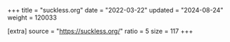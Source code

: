 +++
title = "suckless.org"
date = "2022-03-22"
updated = "2024-08-24"
weight = 120033

[extra]
source = "https://suckless.org/"
ratio = 5
size = 117
+++
